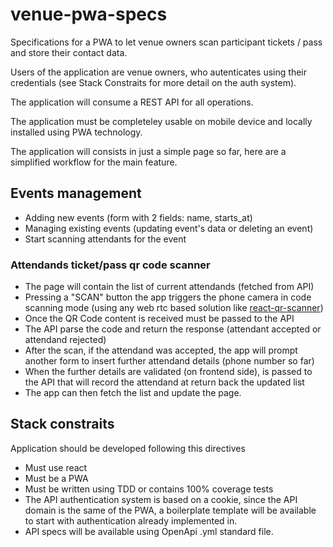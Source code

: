 # venue-pwa-specs

Specifications for a PWA to let venue owners scan participant tickets / pass and store their contact data.

Users of the application are venue owners, who autenticates using their credentials (see Stack Constraits for more detail on the auth system).

The application will consume a REST API for all operations.

The application must be completeley usable on mobile device and locally installed using PWA technology.

The application will consists in just a simple page so far, here are a simplified workflow for the main feature.

## Events management
* Adding new events (form with 2 fields: name, starts_at)
* Managing existing events (updating event's data or deleting an event)
* Start scanning attendants for the event
### Attendands ticket/pass qr code scanner
* The page will contain the list of current attendands (fetched from API)
* Pressing a "SCAN" button the app triggers the phone camera in code scanning mode (using any web rtc based solution like [react-qr-scanner](kybarg/react-qr-scanner))
* Once the QR Code content is received must be passed to the API
* The API parse the code and return the response (attendant accepted or attendand rejected)
* After the scan, if the attendand was accepted, the app will prompt another form to insert further attendand details (phone number so far)
* When the further details are validated (on frontend side), is passed to the API that will record the attendand at return back the updated list
* The app can then fetch the list and update the page.

## Stack constraits

Application should be developed following this directives

* Must use react
* Must be a PWA
* Must be written using TDD or contains 100% coverage tests
* The API authentication system is based on a cookie, since the API domain is the same of the PWA, a boilerplate template will be available to start with authentication already implemented in.
* API specs will be available using OpenApi .yml standard file.
